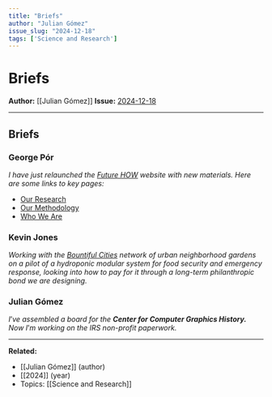 ```yaml
---
title: "Briefs"
author: "Julian Gómez"
issue_slug: "2024-12-18"
tags: ['Science and Research']
---
```


# Briefs

**Author:** [[Julian Gómez]]
**Issue:** [2024-12-18](https://plex.collectivesensecommons.org/2024-12-18/)

---

## Briefs
### George Pór
*I have just relaunched the *[*Future HOW*](https://futurehow.site/)* website with new materials. Here are some links to key pages:*

- [Our Research](https://futurehow.site/our-research/)
- [Our Methodology](https://futurehow.site/our-methodology/)
- [Who We Are](https://futurehow.site/who/)

### Kevin Jones
*Working with the *[*Bountiful Cities*](https://www.bountifulcities.org/)* network of urban neighborhood gardens on a pilot of a hydroponic modular system for food security and emergency response, looking into how to pay for it through a long-term philanthropic bond we are designing.*

### Julian Gómez
*I*’*ve assembled a board for the **Center for Computer Graphics History.** Now I*’*m working on the IRS non-profit paperwork.*

---

**Related:**
- [[Julian Gómez]] (author)
- [[2024]] (year)
- Topics: [[Science and Research]]

